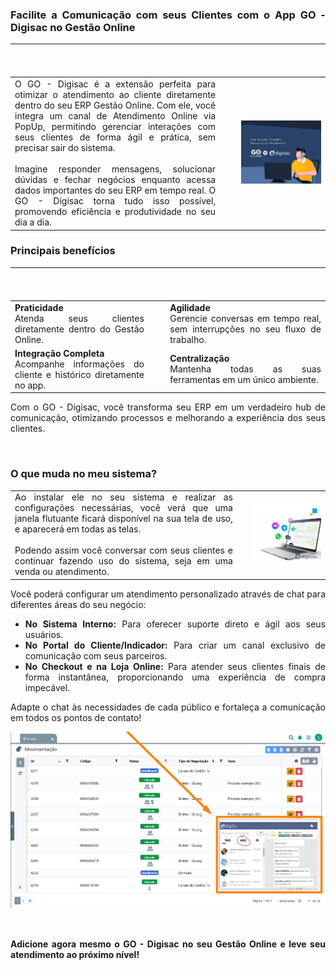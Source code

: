 <div style="text-align: justify">

### Facilite a Comunicação com seus Clientes com o App GO - Digisac no Gestão Online

| |<p style="color: white;">__</p> | | 
|-|-|-|
|O GO - Digisac é a extensão perfeita para otimizar o atendimento ao cliente diretamente dentro do seu ERP Gestão Online. Com ele, você integra um canal de Atendimento Online via PopUp, permitindo gerenciar interações com seus clientes de forma ágil e prática, sem precisar sair do sistema.<br><br>Imagine responder mensagens, solucionar dúvidas e fechar negócios enquanto acessa dados importantes do seu ERP em tempo real. O GO - Digisac torna tudo isso possível, promovendo eficiência e produtividade no seu dia a dia. | |![](https://github.com/Gestao-Online/public-docs/blob/ecb073ad8f8f12942363899434d7e3fad3034bf0/erp-v2/marketplace/extensions/me.digisac.gestao-online.chat/assets/extensao_digisaca_chat_01.png?raw=true) |

### Principais benefícios

| |<p style="color: white;">__</p> | |
|-|-|-|
|**Praticidade**<br>Atenda seus clientes diretamente dentro do Gestão Online. | |**Agilidade**<br>Gerencie conversas em tempo real, sem interrupções no seu fluxo de trabalho.|
|**Integração Completa**<br>Acompanhe informações do cliente e histórico diretamente no app.| |**Centralização**<br>Mantenha todas as suas ferramentas em um único ambiente.|

Com o GO - Digisac, você transforma seu ERP em um verdadeiro hub de comunicação, otimizando processos e melhorando a experiência dos seus clientes.

<br>

### O que muda no meu sistema?

| | | |
|-|-|-|
|Ao instalar ele no seu sistema e realizar as configurações necessárias, você verá que uma janela flutuante ficará disponível na sua tela de uso, e aparecerá em todas as telas. <br><br>Podendo assim você conversar com seus clientes e continuar fazendo uso do sistema, seja em uma venda ou atendimento. | |![](https://github.com/Gestao-Online/public-docs/blob/b8bf5a1c728e00c32eed36d9a0fa4e32a2c299a7/erp-v2/marketplace/extensions/me.digisac.gestao-online.chat/assets/extensao_digisaca_chat_02.png?raw=true) |

Você poderá configurar um atendimento personalizado através de chat para diferentes áreas do seu negócio:

* **No Sistema Interno:** Para oferecer suporte direto e ágil aos seus usuários.
* **No Portal do Cliente/Indicador:** Para criar um canal exclusivo de comunicação com seus parceiros.
* **No Checkout e na Loja Online:** Para atender seus clientes finais de forma instantânea, proporcionando uma experiência de compra impecável.

Adapte o chat às necessidades de cada público e fortaleça a comunicação em todos os pontos de contato!

![](https://github.com/Gestao-Online/public-docs/blob/572c7c92d328e1e501643472cad4de413ea1e635/erp-v2/marketplace/extensions/me.digisac.gestao-online.chat/assets/extensao_digisaca_chat_03.png?raw=true)

<br>

**Adicione agora mesmo o GO - Digisac no seu Gestão Online e leve seu atendimento ao próximo nível!**

</div>